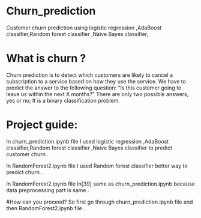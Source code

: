# Churn_prediction
Customer churn prediction using logistic regression ,AdaBoost classifier,Random forest classifier ,Naive Bayes classifier,
# What is churn ?
Churn prediction is to detect which customers are likely to cancel a subscription to a service based on how they use the service. We have  to predict the answer to the following question: “Is this customer going to leave us within the next X months?” There are only two possible answers, yes or no; It is a binary classification problem.

# Project guide:

In churn_prediction.ipynb file I used logistic regression ,AdaBoost classifier,Random forest classifier ,Naive Bayes classifier to predict customer churn . 

In RandomForest2.ipynb file I used Random forest classifier better way to predict churn .

In RandomForest2.ipynb file ln[39] same as churn_prediction.ipynb because data preprocessing part is same .


#How can you proceed?
So first go through churn_prediction.ipynb file and then RandomForest2.ipynb file .


 
